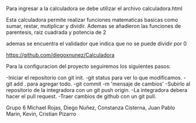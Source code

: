Para ingresar a la calculadora se debe utilizar el archivo calculadora.html 

Esta calculadora permite realizar funciones matematicas basicas como sumar, restar, mutiplicar y dividir. Ademas se añadieron las funciones de parentesis, raiz cuadrada y potencia de 2

ademas se encuentra el validador que indica que no se puede dividir por 0


https://github.com/diegoxnunez/Calculadora


Para la configuracion del proyecto seguiremos los siguientes pasos:

-Iniciar el repositorio con git init.
-git status para ver lo que modificamos.
-git add . para agregar todo.
-git commit -m 'mensaje de cambios'
-Subirlo al repositorio de la integradora con un git push origin.
-La integradora debera hacer el pull request.
-Traer cambios de github con un git pull.

Grupo 6
Michael Rojas, Diego Nuñez, Constanza Cisterna, Juan Pablo Marin, Kevin, Cristian Pizarro